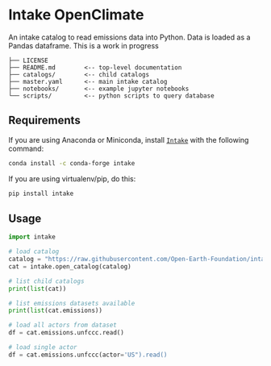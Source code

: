 # Intake OpenClimate

An intake catalog to read emissions data into Python. Data is loaded as a Pandas dataframe. This is a work in progress

```
├── LICENSE
├── README.md        <-- top-level documentation
├── catalogs/        <-- child catalogs
├── master.yaml      <-- main intake catalog
├── notebooks/       <-- example jupyter notebooks
└── scripts/         <-- python scripts to query database
```

## Requirements
If you are using Anaconda or Miniconda, install [`Intake`](https://intake.readthedocs.io/en/latest/index.html) with the following command:
```sh
conda install -c conda-forge intake
```

If you are using virtualenv/pip, do this:
```sh
pip install intake
```

## Usage
```python
import intake

# load catalog
catalog = "https://raw.githubusercontent.com/Open-Earth-Foundation/intake-OpenClimate/main/master.yaml"
cat = intake.open_catalog(catalog)

# list child catalogs
print(list(cat))

# list emissions datasets available
print(list(cat.emissions))

# load all actors from dataset
df = cat.emissions.unfccc.read()

# load single actor
df = cat.emissions.unfccc(actor='US").read()
```
